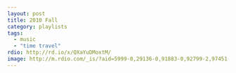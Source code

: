 ```yaml
---
layout: post
title: 2010 Fall
category: playlists
tags:
  - music
  - "time travel"
rdio: http://rd.io/x/QXaYuDMoxtM/
image: http://m.rdio.com/_is/?aid=5999-0,29136-0,91883-0,92799-2,97451-2,97707-1,100132-0,101271-2,101677-4&w=600&h=600
---
```

